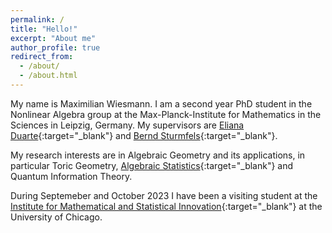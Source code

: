 ```yaml
---
permalink: /
title: "Hello!"
excerpt: "About me"
author_profile: true
redirect_from: 
  - /about/
  - /about.html
---
```


My name is Maximilian Wiesmann. I am a second year PhD student in the Nonlinear Algebra group at the Max-Planck-Institute for Mathematics in the Sciences in Leipzig, Germany. My supervisors are [Eliana Duarte](https://emduart2.github.io){:target="_blank"} and [Bernd Sturmfels](https://math.berkeley.edu/~bernd/){:target="_blank"}.

My research interests are in Algebraic Geometry and its applications, in particular Toric Geometry, [Algebraic Statistics](https://www.algebraicstatistics.org){:target="_blank"} and Quantum Information Theory.

During Septemeber and October 2023 I have been a visiting student at the [Institute for Mathematical and Statistical Innovation](https://www.imsi.institute/activities/algebraic-statistics-and-our-changing-world/){:target="_blank"} at the University of Chicago.


